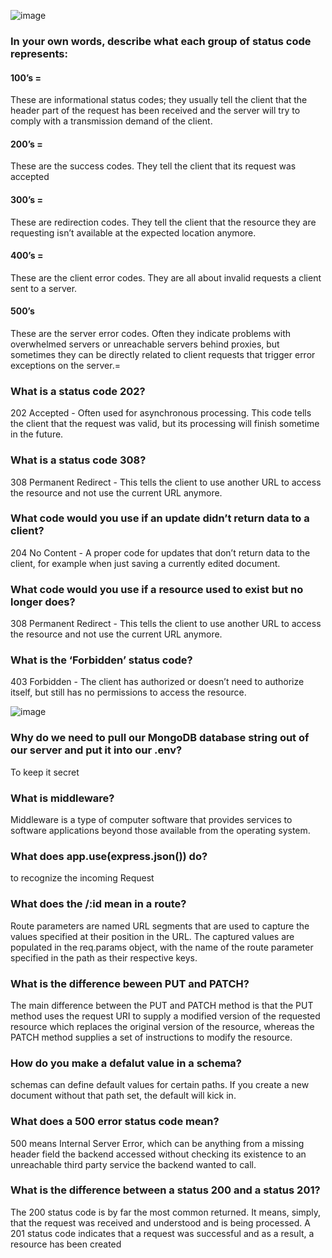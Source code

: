 ![image](http://lofrev.net/wp-content/photos/2017/04/http_logo_dpwnload-250x150.png)

### In your own words, describe what each group of status code represents:
#### 100’s =
These are informational status codes; they usually tell the client that the header part of the request has been received and the server will try to comply with a transmission demand of the client.
#### 200’s = 
These are the success codes. They tell the client that its request was accepted
#### 300’s =
These are redirection codes. They tell the client that the resource they are requesting isn’t available at the expected location anymore. 
#### 400’s =
These are the client error codes. They are all about invalid requests a client sent to a server. 
#### 500’s 
These are the server error codes. Often they indicate problems with overwhelmed servers or unreachable servers behind proxies, but sometimes they can be directly related to client requests that trigger error exceptions on the server.=
### What is a status code 202?
202 Accepted - Often used for asynchronous processing. This code tells the client that the request was valid, but its processing will finish sometime in the future. 
### What is a status code 308?
308 Permanent Redirect - This tells the client to use another URL to access the resource and not use the current URL anymore. 
### What code would you use if an update didn’t return data to a client?
204 No Content - A proper code for updates that don’t return data to the client, for example when just saving a currently edited document.
### What code would you use if a resource used to exist but no longer does?
308 Permanent Redirect - This tells the client to use another URL to access the resource and not use the current URL anymore.
### What is the ‘Forbidden’ status code?
403 Forbidden - The client has authorized or doesn’t need to authorize itself, but still has no permissions to access the resource.

![image](https://www.opc-router.de/wp-content/uploads/2021/03/mongodb_thumbnail.png)

### Why do we need to pull our MongoDB database string out of our server and put it into our .env?
To keep it secret
### What is middleware?
Middleware is a type of computer software that provides services to software applications beyond those available from the operating system.
### What does app.use(express.json()) do?
to recognize the incoming Request
### What does the /:id mean in a route?
Route parameters are named URL segments that are used to capture the values specified at their position in the URL. The captured values are populated in the req.params object, with the name of the route parameter specified in the path as their respective keys.
### What is the difference beween PUT and PATCH?
The main difference between the PUT and PATCH method is that the PUT method uses the request URI to supply a modified version of the requested resource which replaces the original version of the resource, whereas the PATCH method supplies a set of instructions to modify the resource.
### How do you make a defalut value in a schema?
schemas can define default values for certain paths. If you create a new document without that path set, the default will kick in.
### What does a 500 error status code mean?
500 means Internal Server Error, which can be anything from a missing header field the backend accessed without checking its existence to an unreachable third party service the backend wanted to call.
### What is the difference between a status 200 and a status 201?
The 200 status code is by far the most common returned. It means, simply, that the request was received and understood and is being processed. A 201 status code indicates that a request was successful and as a result, a resource has been created
